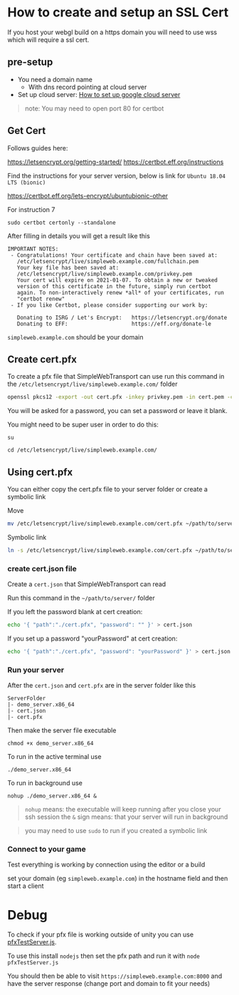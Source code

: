 # How to create and setup an SSL Cert

If you host your webgl build on a https domain you will need to use wss which will require a ssl cert.

## pre-setup

- You need a domain name 
  - With dns record pointing at cloud server
- Set up cloud server: [How to set up google cloud server](https://mirror-networking.com/docs/Articles/Guides/DevServer/gcloud/index.html) 

> note: You may need to open port 80 for certbot

## Get Cert

Follows guides here:

https://letsencrypt.org/getting-started/
https://certbot.eff.org/instructions

Find the instructions for your server version, below is link for `Ubuntu 18.04 LTS (bionic)`

https://certbot.eff.org/lets-encrypt/ubuntubionic-other

For instruction 7

```
sudo certbot certonly --standalone
```

After filling in details you will get a result like this 

```
IMPORTANT NOTES:
 - Congratulations! Your certificate and chain have been saved at:
   /etc/letsencrypt/live/simpleweb.example.com/fullchain.pem
   Your key file has been saved at:
   /etc/letsencrypt/live/simpleweb.example.com/privkey.pem
   Your cert will expire on 2021-01-07. To obtain a new or tweaked
   version of this certificate in the future, simply run certbot
   again. To non-interactively renew *all* of your certificates, run
   "certbot renew"
 - If you like Certbot, please consider supporting our work by:

   Donating to ISRG / Let's Encrypt:   https://letsencrypt.org/donate
   Donating to EFF:                    https://eff.org/donate-le
```

`simpleweb.example.com` should be your domain

## Create cert.pfx

To create a pfx file that SimpleWebTransport can use run this command in the `/etc/letsencrypt/live/simpleweb.example.com/` folder

```sh
openssl pkcs12 -export -out cert.pfx -inkey privkey.pem -in cert.pem -certfile chain.pem
```
You will be asked for a password, you can set a password or leave it blank.

You might need to be super user in order to do this:

```
su

cd /etc/letsencrypt/live/simpleweb.example.com/
```

## Using cert.pfx

You can either copy the cert.pfx file to your server folder or create a symbolic link

Move
```sh
mv /etc/letsencrypt/live/simpleweb.example.com/cert.pfx ~/path/to/server/cert.pfx
```

Symbolic link
```sh
ln -s /etc/letsencrypt/live/simpleweb.example.com/cert.pfx ~/path/to/server/cert.pfx
```

### create cert.json file

Create a `cert.json` that SimpleWebTransport can read

Run this command in the `~/path/to/server/` folder

If you left the password blank at cert creation:
```sh
echo '{ "path":"./cert.pfx", "password": "" }' > cert.json
```

If you set up a password "yourPassword" at cert creation:
```sh
echo '{ "path":"./cert.pfx", "password": "yourPassword" }' > cert.json
```

### Run your server

After the `cert.json` and `cert.pfx` are in the server folder like this
```
ServerFolder
|- demo_server.x86_64
|- cert.json
|- cert.pfx
```

Then make the server file executable
```
chmod +x demo_server.x86_64
```

To run in the active terminal use
```
./demo_server.x86_64
```


To run in background use
```
nohup ./demo_server.x86_64 &
```
> `nohup` means: the executable will keep running after you close your ssh session
the `&` sign means: that your server will run in background


> you may need to use `sudo` to run if you created a symbolic link

### Connect to your game 

Test everything is working by connection using the editor or a build 

set your domain (eg `simpleweb.example.com`) in the hostname field and then start a client

# Debug

To check if your pfx file is working outside of unity you can use [pfxTestServer.js](DebugScripts/node\~/pfxTestServer.js).

To use this install `nodejs` then set the pfx path and run it with `node pfxTestServer.js`

You should then be able to visit `https://simpleweb.example.com:8000` and have the server response (change port and domain to fit your needs)
